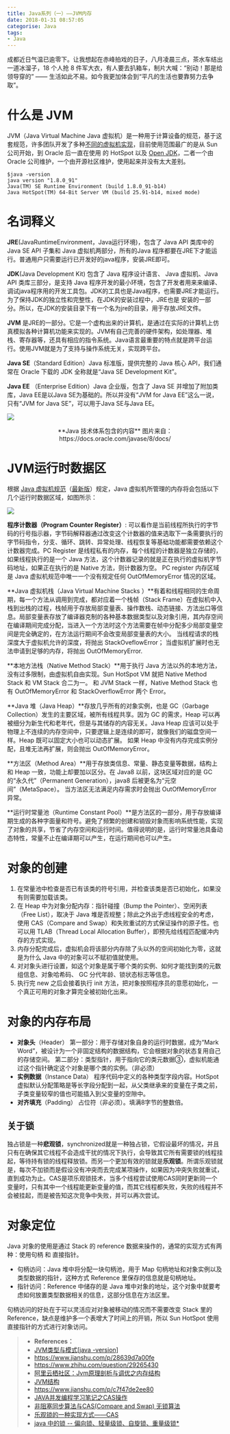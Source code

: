 ```yaml
---
title: Java系列（一）——JVM内存
date: 2018-01-31 08:57:05
categorise: Java
tags:
- Java
---
```


成都近日气温已逾零下。让我想起在赤峰拍戏的日子，八月凌晨三点，茶水车结出一道冰溜子，18 个人抢 8 件军大衣，有人要去扒箱车，制片大喊：“别动！那是给领导穿的” —— 生活如此不易。如今我更加体会到“平凡的生活也要靠努力去争取”。

# 什么是 JVM
JVM（Java Virtual Machine Java 虚拟机）是一种用于计算设备的规范，基于这套规范，许多团队开发了多种[不同的虚拟机实现](https://en.wikipedia.org/wiki/List_of_Java_virtual_machines)，目前使用范围最广的是从 Sun 公司开始，到 Oracle 后一直在使用 的 HotSpot 以及 [Open JDK](http://openjdk.java.net/)，二者一个由 Oracle 公司维护，一个由开源社区维护，使用起来并没有太大差别。

```
$java -version
java version "1.8.0_91"
Java(TM) SE Runtime Environment (build 1.8.0_91-b14)
Java HotSpot(TM) 64-Bit Server VM (build 25.91-b14, mixed mode)
```

# 名词释义

**JRE**(JavaRuntimeEnvironment，Java运行环境)，包含了 Java API 类库中的 Java SE API 子集和 Java 虚拟机两部分，所有的Java 程序都要在JRE下才能运行。普通用户只需要运行已开发好的java程序，安装JRE即可。

**JDK**(Java Development Kit) 包含了 Java 程序设计语言、 Java 虚拟机、Java API 类库三部分，是支持 Java 程序开发的最小环境，包含了开发者用来来编译、调试java程序用的开发工具包。JDK的工具也是Java程序，也需要JRE才能运行。为了保持JDK的独立性和完整性，在JDK的安装过程中，JRE也是 安装的一部分。所以，在JDK的安装目录下有一个名为jre的目录，用于存放JRE文件。

**JVM** 是JRE的一部分。它是一个虚构出来的计算机，是通过在实际的计算机上仿真模拟各种计算机功能来实现的。JVM有自己完善的硬件架构，如处理器、堆栈、寄存器等，还具有相应的指令系统。Java语言最重要的特点就是跨平台运行。使用JVM就是为了支持与操作系统无关，实现跨平台。

**Java SE**（Standard Edition）Java 标准版，提供完整的 Java  核心 API，我们通常在 Oracle 下载的 JDK 全称就是“Java SE Development Kit”。

**Java EE** （Enterprise Edition）Java 企业版，包含了 Java SE 并增加了附加类库，Java EE是以Java SE为基础的。所以并没有“JVM for Java EE”这么一说，只有“JVM for Java SE”，可以用于Java SE与Java EE。

![](/images/Java_Tech.png)


<center> **Java 技术体系包含的内容** 图片来自：https://docs.oracle.com/javase/8/docs/</center>


# JVM运行时数据区
根据 [Java 虚拟机规范](https://files.cnblogs.com/files/zhuYears/Java%E8%99%9A%E6%8B%9F%E6%9C%BA%E8%A7%84%E8%8C%83%EF%BC%88JavaSE7%EF%BC%89.pdf)（[最新版](https://docs.oracle.com/javase/specs/jvms/se8/html/index.html)）规定，Java 虚拟机所管理的内存将会包括以下几个运行时数据区域，如图所示：

![](/images/JVM_architecture.png)

**程序计数器（Program Counter Register）**: 可以看作是当前线程所执行的字节码的行号指示器，字节码解释器通过改变这个计数器的值来选取下一条需要执行的字节码指令，分支、循环、跳转、异常处理、线程恢复等基础功能都需要依赖这个计数器完成。PC Register 是线程私有的内存，每个线程的计数器是独立存储的，如果线程执行的是一个 Java 方法，这个计数器记录的就是正在执行的虚拟机字节码地址，如果正在执行的是 Native 方法，则计数器为空。
PC register 内存区域是 Java 虚拟机规范中唯一一个没有规定任何 OutOfMemoryError 情况的区域。

**Java 虚拟机栈（Java Virtual Machine Stacks ）**有着和线程相同的生命周期，每一个方法从调用到完成，都对应着一个栈帧（Stack Frame）在虚拟机中入栈到出栈的过程，栈帧用于存放局部变量表、操作数栈、动态链接、方法出口等信息。局部变量表存放了编译器克制的各种基本数据类型以及对象引用，其内存空间在编译期间完成分配，当进入一个方法时这个方法需要在帧中分配多少局部变量空间是完全确定的，在方法运行期间不会改变局部变量表的大小。
当线程请求的栈深度大于虚拟机允许的深度，将抛出 StackOveflowError；
当虚拟机扩展时也无法申请到足够的内存，将抛出 OutOfMemoryError.

**本地方法栈（Native Method Stack）**用于执行 Java 方法以外的本地方法，没有过多限制，由虚拟机自由实现。Sun HotSpot VM 就把 Native Method Stack 和 VM Stack 合二为一。
和 JVM Stack 一样，Native Method Stack 也有 OutOfMemoryError 和 StackOverflowError 两个 Error。

**Java 堆（Java Heap）**存放几乎所有的对象实例，也是 GC（Garbage Collection）发生的主要区域，被所有线程共享。因为 GC 的需求，Heap 可以再被细分为新生代和老年代，但是与其储存的内容无关。Java Heap 应该可以处于物理上不连续的内存空间中，只要逻辑上是连续的即可，就像我们的磁盘空间一样。Heap 既可以固定大小也可以动态扩展。
如果 Heap 中没有内存完成实例分配，且堆无法再扩展，则会抛出 OutOfMemoryError。

**方法区（Method Area）**用于存放类信息、常量、静态变量等数据，结构上和 Heap 一致，功能上却要加以区分。在 Java8 以前，这块区域对应的是 GC 的“永久代”（Permanent Generation），java8 后被更名为“元空间”（MetaSpace）。
当方法区无法满足内存需求时会抛出 OutOfMemoryError 异常。

**运行时常量池（Runtime Constant Pool）**是方法区的一部分，用于存放编译期生成的各种字面量和符号。避免了频繁的创建和销毁对象而影响系统性能，实现了对象的共享，节省了内存空间和运行时间。值得说明的是，运行时常量池具备动态特性，常量不止在编译期可以产生，在运行期间也可以产生。

# 对象的创建
1. 在常量池中检查是否已有该类的符号引用，并检查该类是否已初始化，如果没有则需要加载该类。
2. 在 Heap 中为对象分配内存：指针碰撞（Bump the Pointer）、空闲列表（Free List），取决于 Java 堆是否规整；除此之外出于虑线程安全的考虑，使用 CAS（Compare and Swap）和失败重试的方式保证操作的原子性。也可以用 TLAB（Thread Local Allocation Buffer），即预先给线程匹配缓冲内存的方式实现。
3. 内存分配完成后，虚拟机会将该部分内存除了头以外的空间初始化为零，这就是为什么 Java 中的对象可以不赋初值就使用。
4. 对对象头进行设置，如这个对象是属于哪个类的实例、如何才能找到类的元数组信息、对象哈希码、 GC 分代年龄、锁状态标志等信息。
5. 执行完 new 之后会接着执行 init 方法，把对象按照程序员的意愿初始化，一个真正可用的对象才算完全被初始化出来。  

# 对象的内存布局
- **对象头**（Header）
    第一部分：用于存储对象自身的运行时数据，成为“Mark Word”，被设计为一个非固定结构的数据结构，它会根据对象的状态复用自己的存储空间。
    第二部分：类型指针，用于指向它的类元数据③，虚拟机能通过这个指针确定这个对象是哪个类的实例。（非必须）
- **实例数据**（Instance Data）
    程序代码中定义的各种类型字段内容。HotSpot 虚拟默认分配策略是等长字段分配到一起，从父类继承来的变量在子类之前，子类变量较窄的值也可能插入到父变量的空隙中。
- **对齐填充**（Padding）
    占位符（非必须）。填满8字节的整数倍。

## 关于锁

独占锁是一种**悲观锁**，synchronized就是一种独占锁，它假设最坏的情况，并且只有在确保其它线程不会造成干扰的情况下执行，会导致其它所有需要锁的线程挂起，等待持有锁的线程释放锁。而另一个更加有效的锁就是**乐观锁**。所谓乐观锁就是，每次不加锁而是假设没有冲突而去完成某项操作，如果因为冲突失败就重试，直到成功为止。CAS是项乐观锁技术，当多个线程尝试使用CAS同时更新同一个变量时，只有其中一个线程能更新变量的值，而其它线程都失败，失败的线程并不会被挂起，而是被告知这次竞争中失败，并可以再次尝试。

# 对象定位
Java 对象的使用是通过 Stack 的 reference 数据来操作的，通常的实现方式有两种：使用句柄 和 直接指针。
- 句柄访问：Java 堆中将分配一块句柄池，用于 Map 句柄地址和对象实例以及类型数据的指针，这种方式 Reference 里保存的信息就是句柄地址。
- 指针访问：Reference 中储存的是 Java 堆中对象的地址，这个对象中就要考虑如何放置类型数据相关的信息，这部分信息在方法区里。

句柄访问的好处在于可以灵活应对对象被移动的情况而不需要改变 Stack 里的 Reference，缺点是维护多一个表增大了时间上的开销，所以 Sun HotSpot 使用直接指针的方式进行对象访问。


> * **References：**
> * [ JVM类型与模式[java -version]](https://www.jianshu.com/p/18fbb32f17b6)
> * https://www.jianshu.com/p/28639d7a00fe
> * https://www.zhihu.com/question/29265430
> * [阿里云栖社区：Jvm原理剖析与调优之内存结构](https://yq.aliyun.com/articles/52426 )
> * [JVM结构](https://blog.brucefeng.info/post/jvm-architecture )
> * https://www.jianshu.com/p/c7f47de2ee80
> * [JAVA并发编程学习笔记之CAS操作](http://blog.csdn.net/aesop_wubo/article/details/7537960  )
> * [非阻塞同步算法与CAS(Compare and Swap) 无锁算法](http://www.cnblogs.com/Mainz/p/3546347.html )
> * [乐观锁的一种实现方式——CAS](http://www.importnew.com/20472.html )
> * [java 中的锁 -- 偏向锁、轻量级锁、自旋锁、重量级锁*](http://blog.csdn.net/zqz_zqz/article/details/70233767 )




